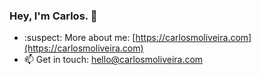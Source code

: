 ### Hey, I'm Carlos. 👋

- :suspect: More about me: [https://carlosmoliveira.com](https://carlosmoliveira.com)
- 📫 Get in touch: [hello@carlosmoliveira.com](mailto:hello@carlosmoliveira.com)
